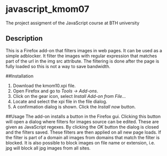 # javascript_kmom07
The project assigment of the JavaScript course at BTH university

## Description 
This is a Firefox add-on that filters images in web pages. It can be used as a simple adblocker. It filter the images with regular expression that matches part of the url in the img src attribute. The filtering is done after the page is fully loaded so this is not a way to save bandwidth.

##Installation 
1. Download the kmom10.xpi file. 
2. Open Firefox and go to *Tools -> Add-ons*. 
3. Click on the gear icon, select *Install Add-on from File...* 
4. Locate and select the xpi file in the file dialog. 
5. A confirmation dialog is shown. Click the *Install now* button. 

##Usage
The add-on installs a button in the Firefox gui. Clicking this button will open a dialog where filters for images source can be edited. These are given as JavaScript regexes. By clicking the *OK* button the dialog is closed and the filters saved. These filters are then applied on all new page loads. If the filter is part of a domain all images from domains that match the filter is blocked. It is also possible to block images on file name or extension, i.e. jpg will block all jpg images from all sites. 



